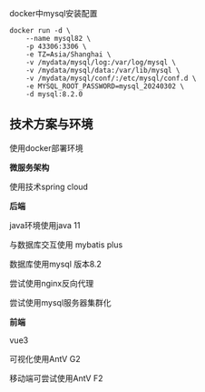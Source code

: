 docker中mysql安装配置

```mysql
docker run -d \
    --name mysql82 \
    -p 43306:3306 \
    -e TZ=Asia/Shanghai \
	-v /mydata/mysql/log:/var/log/mysql \
	-v /mydata/mysql/data:/var/lib/mysql \
	-v /mydata/mysql/conf/:/etc/mysql/conf.d \
    -e MYSQL_ROOT_PASSWORD=mysql_20240302 \
    -d mysql:8.2.0
```





## 技术方案与环境

使用docker部署环境

**微服务架构**

使用技术spring cloud

**后端**

java环境使用java 11

与数据库交互使用 mybatis plus

数据库使用mysql 版本8.2

尝试使用nginx反向代理

尝试使用mysql服务器集群化

**前端**

vue3

可视化使用AntV G2

移动端可尝试使用AntV F2
